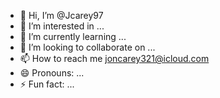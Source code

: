 - 👋 Hi, I’m @Jcarey97
- 👀 I’m interested in ...
- 🌱 I’m currently learning ...
- 💞️ I’m looking to collaborate on ...
- 📫 How to reach me joncarey321@icloud.com
- 😄 Pronouns: ...
- ⚡ Fun fact: ...

<!---
Jcarey97/Jcarey97 is a ✨ special ✨ repository because its `README.md` (this file) appears on your GitHub profile.
You can click the Preview link to take a look at your changes.
--->
